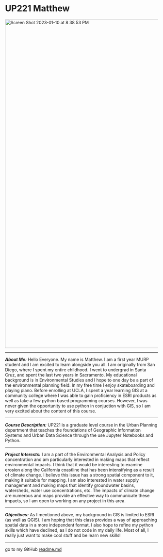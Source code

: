 
# UP221 Matthew

<img width="1084" alt="Screen Shot 2023-01-10 at 8 38 53 PM" src="https://user-images.githubusercontent.com/122327655/211718945-42967c8c-bef6-4200-9878-ceeb5462e1b4.png">

___

***About Me:***
Hello Everyone. My name is Matthew. I am a first year MURP student and I am excited to learn alongside you all. I am originally from San Diego, where I spent my entire childhood. I went to undergrad in Santa Cruz, and spent the last two years in Sacramento. My educational background is in Environmental Studies and I hope to one day be a part of the environmental planning field. In my free time I enjoy skateboarding and playing piano. Before enrolling at UCLA, I spent a year learning GIS at a community college where I was able to gain proficiency in ESRI products as well as take a few python based programming courses. However, I was never given the opportunity to use python in conjuction with GIS, so I am very excited about the content of this course. 
___
***Course Description:***
UP221 is a graduate level course in the Urban Planning department that teaches the foundations of Geographic Information Systems and Urban Data Science through the use Jupyter Notebooks and Python.
___
***Project Interests:***
I am a part of the Environmental Analysis and Policy concentration and am particularly interested in making maps that reflect environmental impacts. I think that it would be interesting to examine erosion along the California coastline that has been intensifying as a result of climate change. I believe this issue has a strong spatial component to it, making it suitable for mapping. I am also interested in water supply management and making maps that identify groundwater basins, watersheds, water use concentrations, etc. The impacts of climate change are numerous and maps provide an effective way to communicate these impacts, so I am open to working on any project in this area.
___
***Objectives:***
As I mentioned above, my background in GIS is limited to ESRI (as well as QGIS). I am hoping that this class provides a way of approaching spatial data in a more independent format. I also hope to refine my python skills which have declined, as I do not code in my daily life. Most of all, I really just want to make cool stuff and be learn new skills!
___

go to my GitHub [readme.md](https://github.com/mattaijala/up221-Matthew/edit/main/README.md)
